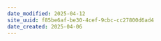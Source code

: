 ```yaml
---
date_modified: 2025-04-12
site_uuid: f85be6af-be30-4cef-9cbc-cc27800d6ad4
date_created: 2025-04-06
---
```


